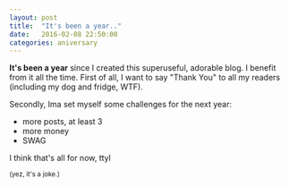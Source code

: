 ```yaml
---
layout: post
title:  "It's been a year.."
date:   2016-02-08 22:50:00
categories: aniversary
---
```

**It's been a year** since I created this superuseful, adorable blog.
I benefit from it all the time. First of all, I want to say "Thank You" to all my readers (including my dog and fridge, WTF).

Secondly, Ima set myself some challenges for the next year:
* more posts, at least 3
* more money
* SWAG

I think that's all for now, ttyl

<small>(yez, it's a joke.)</small>
